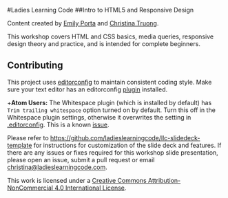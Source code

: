 #Ladies Learning Code
##Intro to HTML5 and Responsive Design

Content created by [Emily Porta](https://twitter.com/agentemily) and [Christina Truong](https://twitter.com/christinatruong).

This workshop covers HTML and CSS basics, media queries, responsive design theory and practice, and is intended for complete beginners.


## Contributing

This project uses [editorconfig](http://editorconfig.org/) to maintain consistent coding style.
Make sure your text editor has an editorconfig [plugin](http://editorconfig.org/#download) installed.

+**Atom Users:** The Whitespace plugin (which is installed by default) has `Trim trailing whitespace` option turned on by default. Turn this off in the Whitespace plugin settings, otherwise it overwrites the setting in [.editorconfig](.editorconfig). This is a known [issue](https://github.com/sindresorhus/atom-editorconfig/issues/3).

Please refer to https://github.com/ladieslearningcode/llc-slidedeck-template for instructions for customization of the slide deck and features. If there are any issues or fixes required for this workshop slide presentation, please open an issue, submit a pull request or email christina@ladieslearningcode.com.

This work is licensed under a <a rel="license" href="http://creativecommons.org/licenses/by-nc/4.0/">Creative Commons Attribution-NonCommercial 4.0 International License</a>.
